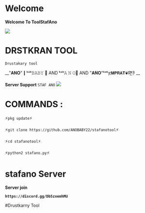 # Welcome 
   **Welcome To ToolStafAno**

![](https://media.discordapp.net/attachments/792899376489562142/802204992512983060/image0.gif)

# DRSTKRAN TOOL 

```Drustakary tool```

__"𝐀𝐍𝐎"┃ᵏᵃᵏ𝙱𝙰𝙱𝚈 📿
AND ᵏᵃᵏ𝙰 𝙽 𝙾📿 AND "𝐀𝐍𝐎"ᵏᵃᵏቿ𝗠𝗣𝗥𝗔𝗧❦R͜͡👎 __

**Server Support**
```STAF ANO```
![](https://media.discordapp.net/attachments/742958508940591165/786331977367814184/a_29d4ac5a6bb81d8b460e316edc3f13a5.gif)
# COMMANDS :
⚡️`pkg update`⚡️

⚡️`git clone https://github.com/ANOBABY22/stafanotool`⚡️

⚡️`cd stafanotool`⚡️

⚡️`python2 stafano.py`⚡️

# stafano Server

**Server join**

__`https://discord.gg/Db5zxemhMU`__

#Drustkarny Tool










